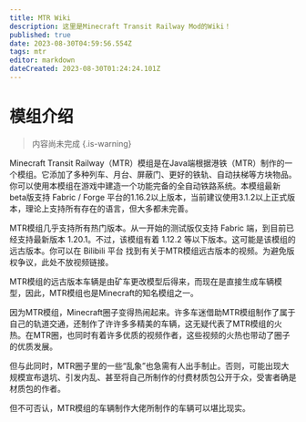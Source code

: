 ```yaml
---
title: MTR Wiki
description: 这里是Minecraft Transit Railway Mod的Wiki！
published: true
date: 2023-08-30T04:59:56.554Z
tags: mtr
editor: markdown
dateCreated: 2023-08-30T01:24:24.101Z
---
```


# 模组介绍
> 内容尚未完成
{.is-warning}

Minecraft Transit Railway（MTR）模组是在Java端根据港铁（MTR）制作的一个模组。它添加了多种列车、月台、屏蔽门、更好的铁轨、自动扶梯等方块物品。你可以使用本模组在游戏中建造一个功能完备的全自动铁路系统。本模组最新beta版支持 Fabric / Forge 平台的1.16.2以上版本，当前建议使用3.1.2以上正式版本，理论上支持所有存在的语言，但大多都未完善。

MTR模组几乎支持所有热门版本。从一开始的测试版仅支持 Fabric 端，到目前已经支持最新版本 1.20.1。不过，该模组有着 1.12.2 等以下版本。这可能是该模组的远古版本。你可以在 Bilibili 平台 找到有关于MTR模组远古版本的视频。为避免版权争议，此处不放视频链接。

MTR模组的远古版本车辆是由矿车更改模型后得来，而现在是直接生成车辆模型，因此，MTR模组也是Minecraft的知名模组之一。

因为MTR模组，Minecraft圈子变得热闹起来。许多车迷借助MTR模组制作了属于自己的轨道交通，还制作了许许多多精美的车辆，这无疑代表了MTR模组的火热。在MTR圈，也同时有着许多优质的视频作者，这些视频的火热也带动了圈子的优质发展。

但与此同时，MTR圈子里的一些“乱象”也急需有人出手制止。否则，可能出现大规模宣布退坑、引发内乱、甚至将自己所制作的付费材质包公开于众，受害者确是材质包的作者。

但不可否认，MTR模组的车辆制作大佬所制作的车辆可以堪比现实。
